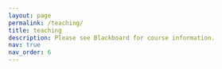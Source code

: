 ```yaml
---
layout: page
permalink: /teaching/
title: teaching
description: Please see Blackboard for course information.
nav: true
nav_order: 6
---
```


